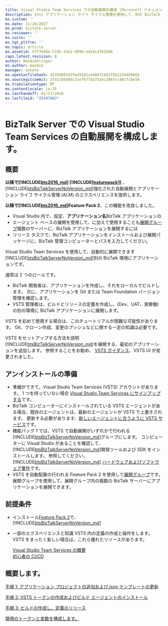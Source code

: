 ```yaml
---
title: Visual Studio Team Services での自動展開の構成 |Microsoft ドキュメント
description: Vsts アプリケーション ライフ サイクル管理を使用して、別の BizTalk 環境にアプリケーションを展開する BizTalk Feature Pack をインストールします。
ms.custom: ''
ms.date: 11/20/2017
ms.prod: biztalk-server
ms.reviewer: ''
ms.suite: ''
ms.tgt_pltfrm: ''
ms.topic: article
ms.assetid: 57f769bb-5105-43e2-9096-ed54cdf82b90
caps.latest.revision: 8
author: MandiOhlinger
ms.author: mandia
manager: anneta
ms.openlocfilehash: d135960143fed33d1ce4847c681f5b1134489b65
ms.sourcegitcommit: 3fd1c85d9dc2ce7b77da75a5c2087cc48cfcbe50
ms.translationtype: MT
ms.contentlocale: ja-JP
ms.lasthandoff: 01/17/2018
ms.locfileid: "25497883"
---
```

# <a name="configure-automatic-deployment-with-visual-studio-team-services-in-biztalk-server"></a>BizTalk Server での Visual Studio Team Services の自動展開を構成します。

## <a name="overview"></a>概要

**以降で[!INCLUDE[bts2016_md](../includes/bts2016-md.md)] [!INCLUDE[featurepack1](../includes/featurepack1.md)]** 、[!INCLUDE[btsBizTalkServerNoVersion_md](../includes/btsbiztalkservernoversion-md.md)]強化された自動展開とアプリケーション ライフ サイクル管理 (ALM) のエクスペリエンスを提供します。 

**以降で[!INCLUDE[bts2016_md](../includes/bts2016-md.md)]Feature Pack 2**、この機能を改良しました。

* Visual Studio 内で、設定、**アプリケーション名**BizTalk アプリケーションの
* エージェント ベースの展開を使用して、に加えて使用することも[展開グループ](https://docs.microsoft.com/vsts/build-release/concepts/definitions/release/deployment-groups/index)複数のサーバーに、BizTalk アプリケーションを展開するには
* リリース タスクで、BizTalk アプリケーションをインストールおよび展開パッケージに、BizTalk 管理コンピューターとパスを入力してください。

Visual Studio Team Services を使用して、自動的に展開できます[!INCLUDE[btsBizTalkServerNoVersion_md](../includes/btsbiztalkservernoversion-md.md)]別の BizTalk 環境にアプリケーションです。 

通常は 2 つのロールです。

- BizTalk 開発者は、アプリケーションを作成し、それをローカルでビルドします。 次に、アプリケーションを Git または Team Foundation バージョン管理を確認します。
- VSTS 管理者は、ビルドとリリースの定義を作成し、(Dev、UAT、実稼働) の別の環境に BizTalk アプリケーションに展開します。

VSTS を初めて使用する場合は、このチュートリアルが困難な可能性があります。 Git、クローン作成、変更のプッシュなどに関する一定の知識は必要です。 

VSTS をセットアップする方法を説明[!INCLUDE[btsBizTalkServerNoVersion_md](../includes/btsbiztalkservernoversion-md.md)]を展開する、最初のアプリケーションを追加します。 参照することをお勧め、 [VSTS ガイダンス](https://docs.microsoft.com/vsts/user-guide/)、VSTS UI が変更されました。 

## <a name="before-you-begin"></a>アンインストールの準備

* 準備ができて、Visual Studio Team Services (VSTS) アカウントがあります。 1 つを持っていない場合 [Visual Studio Team Services にサインアップする](https://www.visualstudio.com/docs/setup-admin/team-services/sign-up-for-visual-studio-team-services)です。
* BizTalk コンピューターにインストールされている VSTS エージェントがある場合、既存のエージェントは、最新のエージェントが VSTS で上書きされます。 更新する必要があります、[新しいエージェントに合うように VSTS サービス](https://www.visualstudio.com/docs/build/actions/agents/v2-windows#replace-an-agent)です。
* 機能パック 1 では、VSTS で自動展開がいずれかで行われる[!INCLUDE[btsBizTalkServerNoVersion_md](../includes/btsbiztalkservernoversion-md.md)]グループにします。 コンピューターに Visual Studio があることを確認して、[!INCLUDE[btsBizTalkServerNoVersion_md](../includes/btsbiztalkservernoversion-md.md)]開発ツールおよび SDK をインストールします。 参照してください、 [!INCLUDE[btsBizTalkServerNoVersion_md](../includes/btsbiztalkservernoversion-md.md)] [ハードウェアおよびソフトウェア要件](../install-and-config-guides/hardware-and-software-requirements-for-biztalk-server-2016.md)です。
* VSTS を自動配置の行われる Feature Pack 2 を使用して[展開グループ](https://docs.microsoft.com/vsts/build-release/concepts/definitions/release/deployment-groups/howto-deployment-groups)です。 展開グループを使用して、展開グループ内の複数の BizTalk サーバーにアプリケーションを展開できます。

## <a name="prerequisites"></a>前提条件

* インストール[Feature Pack 2](https://aka.ms/bts2016fp2)で、[!INCLUDE[btsBizTalkServerNoVersion_md](../includes/btsbiztalkservernoversion-md.md)]
* 一部のエクスペリエンスと知識 VSTS 内の定義の作成と操作をします。 VSTS をまったく新しい場合は、これら優れたリソースがあります。 

  [Visual Studio Team Services の概要](https://www.visualstudio.com/docs/overview)  
  [初心者の CI/CD](https://www.visualstudio.com/docs/build/get-started/ci-cd-part-1)

## <a name="get-started"></a>概要します。
[手順 1: アプリケーション プロジェクトの追加および.json テンプレートの更新](feature-pack-add-application-project.md)  

[手順 2: VSTS トークンの作成およびビルド エージェントのインストール](feature-pack-create-vsts-token.md)

[手順 3: ビルドの作成し、定義のリリース](feature-pack-add-build-release-definitions.md)

[環境のトークンと変数を構成します。](configure-environmental-tokens-and-variables-for-automatic-deployment.md)